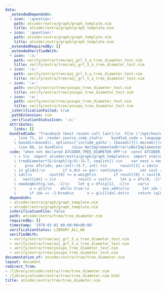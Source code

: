 ```yaml
---
data:
  _extendedDependsOn:
  - icon: ':question:'
    path: atcoder/extra/graph/graph_template.nim
    title: atcoder/extra/graph/graph_template.nim
  - icon: ':question:'
    path: atcoder/extra/graph/graph_template.nim
    title: atcoder/extra/graph/graph_template.nim
  _extendedRequiredBy: []
  _extendedVerifiedWith:
  - icon: ':x:'
    path: verify/extra/tree/aoj_grl_5_a_tree_diameter_test.nim
    title: verify/extra/tree/aoj_grl_5_a_tree_diameter_test.nim
  - icon: ':x:'
    path: verify/extra/tree/aoj_grl_5_a_tree_diameter_test.nim
    title: verify/extra/tree/aoj_grl_5_a_tree_diameter_test.nim
  - icon: ':x:'
    path: verify/extra/tree/yosupo_tree_diameter_test.nim
    title: verify/extra/tree/yosupo_tree_diameter_test.nim
  - icon: ':x:'
    path: verify/extra/tree/yosupo_tree_diameter_test.nim
    title: verify/extra/tree/yosupo_tree_diameter_test.nim
  _isVerificationFailed: true
  _pathExtension: nim
  _verificationStatusIcon: ':x:'
  attributes:
    links: []
  bundledCode: "Traceback (most recent call last):\n  File \"/opt/hostedtoolcache/Python/3.9.6/x64/lib/python3.9/site-packages/onlinejudge_verify/documentation/build.py\"\
    , line 71, in _render_source_code_stat\n    bundled_code = language.bundle(stat.path,\
    \ basedir=basedir, options={'include_paths': [basedir]}).decode()\n  File \"/opt/hostedtoolcache/Python/3.9.6/x64/lib/python3.9/site-packages/onlinejudge_verify/languages/nim.py\"\
    , line 86, in bundle\n    raise NotImplementedError\nNotImplementedError\n"
  code: "when not declared ATCODER_TREE_DIAMETER_HPP:\n  const ATCODER_TREE_DIAMETER_HPP*\
    \ = 1\n  import atcoder/extra/graph/graph_template\n  import std/sequtils\n  proc\
    \ treeDiameter*[G:Graph](g:G):(G.T, seq[int]) =\n    var next = newSeq[int](g.len)\n\
    \    proc dfs(idx, par:int):(G.T, int) =\n      result[1] = idx\n      for i,e\
    \ in g[idx]:\n        if e.dst == par: continue\n        var cost = dfs(e.dst,\
    \ idx)\n        cost[0] += e.weight\n        if result[0] < cost[0]:\n       \
    \   next[idx] = i\n          result = cost\n    let p = dfs(0, -1)\n    next =\
    \ newSeqWith(g.len, -1)\n    let q = dfs(p[1], -1)\n    var\n      ans = newSeq[int]()\n\
    \      u = p[1]\n    while true:\n      ans.add(u)\n      let idx = next[u]\n\
    \      if idx == -1:break\n      u = g[u][idx].dst\n    return (q[0], ans)\n"
  dependsOn:
  - atcoder/extra/graph/graph_template.nim
  - atcoder/extra/graph/graph_template.nim
  isVerificationFile: false
  path: atcoder/extra/tree/tree_diameter.nim
  requiredBy: []
  timestamp: '1970-01-01 00:00:00+00:00'
  verificationStatus: LIBRARY_ALL_WA
  verifiedWith:
  - verify/extra/tree/aoj_grl_5_a_tree_diameter_test.nim
  - verify/extra/tree/aoj_grl_5_a_tree_diameter_test.nim
  - verify/extra/tree/yosupo_tree_diameter_test.nim
  - verify/extra/tree/yosupo_tree_diameter_test.nim
documentation_of: atcoder/extra/tree/tree_diameter.nim
layout: document
redirect_from:
- /library/atcoder/extra/tree/tree_diameter.nim
- /library/atcoder/extra/tree/tree_diameter.nim.html
title: atcoder/extra/tree/tree_diameter.nim
---
```

